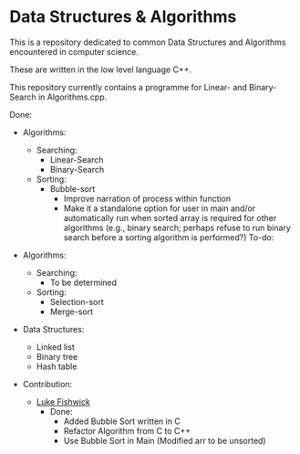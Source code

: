 # Data Structures & Algorithms

This is a repository dedicated to common Data Structures and Algorithms 
encountered in computer science.

These are written in the low level language C++.

This repository currently contains a programme for Linear- and Binary-Search in 
Algorithms.cpp.

Done:
- Algorithms:
    - Searching:
        - Linear-Search
        - Binary-Search
    - Sorting:
        - Bubble-sort
            - Improve narration of process within function
            - Make it a standalone option for user in main and/or automatically run
            when sorted array is required for other algorithms (e.g., binary search;
            perhaps refuse to run binary search before a sorting algorithm is performed?)
To-do:
- Algorithms:
    - Searching:
        - To be determined
    - Sorting:
        - Selection-sort
        - Merge-sort
- Data Structures:
    - Linked list
    - Binary tree
    - Hash table


- Contribution:
    - [Luke Fishwick](https://github.com/LucasFishwicas)
        - Done:
            - Added Bubble Sort written in C
            - Refactor Algorithm from C to C++ 
            - Use Bubble Sort in Main (Modified arr to be unsorted)
